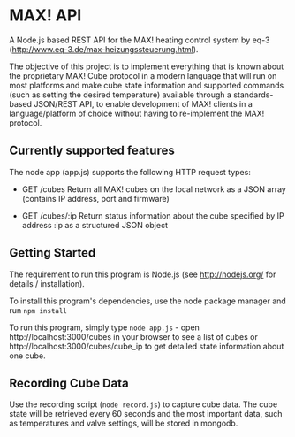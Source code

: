 
MAX! API
========

A Node.js based REST API for the MAX! heating control system by eq-3
(http://www.eq-3.de/max-heizungssteuerung.html).

The objective of this project is to implement everything that is known about the
proprietary MAX! Cube protocol in a modern language that will run on most
platforms and make cube state information and supported commands (such as setting
the desired temperature) available through a standards-based JSON/REST API, to
enable development of MAX! clients in a language/platform of choice without
having to re-implement the MAX! protocol.

Currently supported features
----------------------------

The node app (app.js) supports the following HTTP request types:

- GET /cubes
  Return all MAX! cubes on the local network as a JSON array (contains IP address,
  port and firmware)

- GET /cubes/:ip
  Return status information about the cube specified by IP address :ip as a
  structured JSON object

Getting Started
---------------

The requirement to run this program is Node.js (see http://nodejs.org/ for
details / installation).

To install this program's dependencies, use the node package manager and run
`npm install`

To run this program, simply type `node app.js` - open http://localhost:3000/cubes
in your browser to see a list of cubes or http://localhost:3000/cubes/cube_ip to
get detailed state information about one cube.

Recording Cube Data
-------------------

Use the recording script (`node record.js`) to capture cube data. The cube
state will be retrieved every 60 seconds and the most important data, such
as temperatures and valve settings, will be stored in mongodb.
